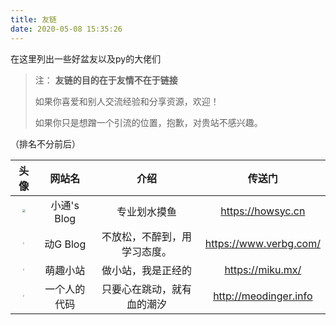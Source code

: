 ```yaml
---
title: 友链
date: 2020-05-08 15:35:26
---
```


在这里列出一些好盆友以及py的大佬们



> 注： **友链的目的在于友情不在于链接**
>
> 如果你喜爱和别人交流经验和分享资源，欢迎！
>
> 如果你只是想蹭一个引流的位置，抱歉，对贵站不感兴趣。

（排名不分前后）

|                             头像                             |   网站名    |             介绍             |         传送门         |
| :----------------------------------------------------------: | :---------: | :--------------------------: | :--------------------: |
| <img src="https://kaifan-1301263664.cos.ap-nanjing.myqcloud.com/%E5%A4%B4%E5%83%8F/zuo.ico" style="zoom: 30%;" /> | 小通's Blog |         专业划水摸鱼         |   https://howsyc.cn    |
| <img src="https://cdn.jsdelivr.net/gh/verbgcom/verbgcom.github.io/images/avatar.png" style="zoom: 16%;" /> |  动G Blog   | 不放松，不醉到，用学习态度。 | https://www.verbg.com/ |
| <img src="https://cdn.jsdelivr.net/gh/2275676437/TUPIANKU/ico/ico2.jpg" style="zoom: 16%;" /> | 萌趣小站 | 做小站，我是正经的 | https://miku.mx/ |
| <img src="http://meodinger.info/static/media/me.e7f90a60.png" style="zoom: 16%;" /> | 一个人的代码 | 只要心在跳动，就有血的潮汐 | http://meodinger.info |